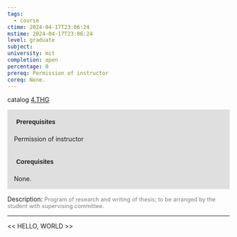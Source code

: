 ```yaml
---
tags:
  - course
ctime: 2024-04-17T23:06:24
mstime: 2024-04-17T23:06:24
level: graduate
subject: 
university: mit
completion: open
percentage: 0
prereq: Permission of instructor
coreq: None.
---
```


catalog [4.THG](http://student.mit.edu/catalog/m4g.html#4.THG)

<span style="display: block; padding: 15px; background-color: rgb(100, 100, 100, 0.2);"><font id="m_prereq3218_0" style="display: block; font-family: Arial, sans-serif; font-weight: bold; padding: 5px">Prerequisites</font><br><span id="prereq3218_0">Permission of instructor</span></span>
<span style="display: block; padding: 15px; background-color: rgb(100, 100, 100, 0.2);"><font id="m_coreq3218_0" style="display: block; font-family: Arial, sans-serif; font-weight: bold; padding: 5px">Corequisites</font><br><span id="coreq3218_0">None.</span></span>

<font style="">Description:</font>
<font style="color: grey; font-size: 0.8rem;">Program of research and writing of thesis; to be arranged by the student with supervising committee.</font>



---

<< HELLO, WORLD >>
